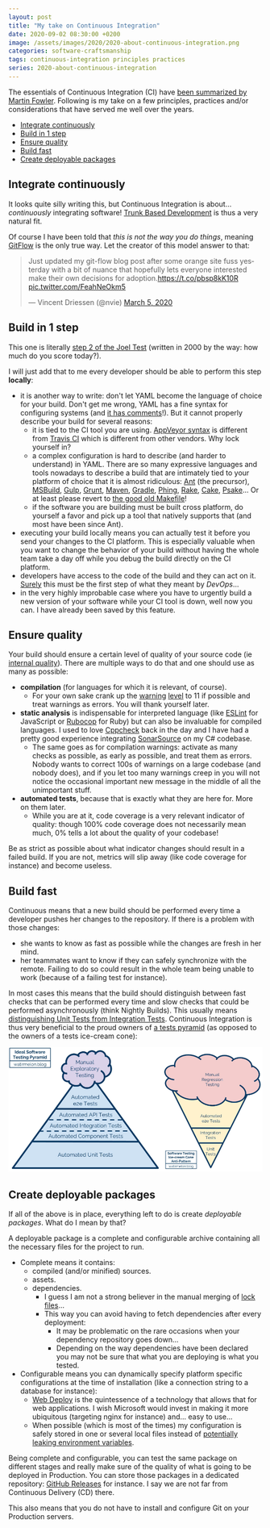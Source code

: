 ```yaml
---
layout: post
title: "My take on Continuous Integration"
date: 2020-09-02 08:30:00 +0200
image: /assets/images/2020/2020-about-continuous-integration.png
categories: software-craftsmanship
tags: continuous-integration principles practices
series: 2020-about-continuous-integration
---
```


The essentials of Continuous Integration (CI) have [been summarized by Martin Fowler](https://martinfowler.com/articles/continuousIntegration.html). Following is my take on a few principles, practices and/or considerations that have served me well over the years.

* [Integrate continuously](#integrate-continuously)
* [Build in 1 step](#build-in-1-step)
* [Ensure quality](#ensure-quality)
* [Build fast](#build-fast)
* [Create deployable packages](#create-deployable-packages)

## Integrate continuously
It looks quite silly writing this, but Continuous Integration is about... *continuously* integrating software! [Trunk Based Development](https://trunkbaseddevelopment.com/) is thus a very natural fit.

Of course I have been told that *this is not the way you do things*, meaning [GitFlow](https://nvie.com/posts/a-successful-git-branching-model/) is the only true way. Let the creator of this model answer to that:
<blockquote class="twitter-tweet" data-theme="light"><p lang="en" dir="ltr">Just updated my git-flow blog post after some orange site fuss yesterday with a bit of nuance that hopefully lets everyone interested make their own decisions for adoption.<a href="https://t.co/pbsp8kK10R">https://t.co/pbsp8kK10R</a> <a href="https://t.co/FeahNeOkm5">pic.twitter.com/FeahNeOkm5</a></p>&mdash; Vincent Driessen (@nvie) <a href="https://twitter.com/nvie/status/1235525767297003526?ref_src=twsrc%5Etfw">March 5, 2020</a></blockquote>

## Build in 1 step
This one is literally [step 2 of the Joel Test](https://www.joelonsoftware.com/2000/08/09/the-joel-test-12-steps-to-better-code/) (written in 2000 by the way: how much do you score today?).

I will just add that to me every developer should be able to perform this step **locally**:
* it is another way to write: don't let YAML become the language of choice for your build. Don't get me wrong, YAML has a fine syntax for configuring systems (and [it has comments](https://justin.kelly.org.au/comments-in-json/)!). But it cannot properly describe your build for several reasons:
  * it is tied to the CI tool you are using. [AppVeyor syntax](https://www.appveyor.com/docs/appveyor-yml/) is different from [Travis CI](https://docs.travis-ci.com/user/build-config-yaml) which is different from other vendors. Why lock yourself in?
  * a complex configuration is hard to describe (and harder to understand) in YAML. There are so many expressive languages and tools nowadays to describe a build that are intimately tied to your platform of choice that it is almost ridiculous: [Ant](https://ant.apache.org/) (the precursor), [MSBuild](https://docs.microsoft.com/en-us/visualstudio/msbuild/msbuild), [Gulp](https://gulpjs.com/), [Grunt](https://gruntjs.com/), [Maven](https://maven.apache.org/), [Gradle](https://gradle.org/), [Phing](https://www.phing.info/), [Rake](https://ruby.github.io/rake/), [Cake](https://cakebuild.net/), [Psake](https://psake.readthedocs.io/en/latest/)... Or at least please revert to [the good old Makefile](https://www.gnu.org/software/make/manual/make.html)!
  * if the software you are building must be built cross platform, do yourself a favor and pick up a tool that natively supports that (and most have been since Ant).
* executing your build locally means you can actually test it before you send your changes to the CI platform. This is especially valuable when you want to change the behavior of your build without having the whole team take a day off while you debug the build directly on the CI platform.
* developers have access to the code of the build and they can act on it. [Surely](https://www.youtube.com/watch?v=KM2K7sV-K74) this must be the first step of what they meant by *DevOps*...
* in the very highly improbable case where you have to urgently build a new version of your software while your CI tool is down, well now you can. I have already been saved by this feature.

## Ensure quality
Your build should ensure a certain level of quality of your source code (ie [internal quality](https://martinfowler.com/articles/is-quality-worth-cost.html)). There are multiple ways to do that and one should use as many as possible:
* **compilation** (for languages for which it is relevant, of course).
  * For your own sake crank up the [warning](https://gcc.gnu.org/onlinedocs/gcc/Warning-Options.html) [level](https://docs.microsoft.com/en-us/cpp/build/reference/compiler-option-warning-level) to 11 if possible and treat warnings as errors. You will thank yourself later.
* **static analysis** is indispensable for interpreted language (like [ESLint](https://eslint.org/) for JavaScript or [Rubocop](https://docs.rubocop.org/rubocop/index.html) for Ruby) but can also be invaluable for compiled languages. I used to love [Cppcheck](http://cppcheck.sourceforge.net/) back in the day and I have had a pretty good experience integrating [SonarSource](https://www.sonarsource.com/) on my C# codebase.
  * The same goes as for compilation warnings: activate as many checks as possible, as early as possible, and treat them as errors. Nobody wants to correct 100s of warnings on a large codebase (and nobody does), and if you let too many warnings creep in you will not notice the occasional important new message in the middle of all the unimportant stuff.
* **automated tests**, because that is exactly what they are here for. More on them later.
  * While you are at it, code coverage is a very relevant indicator of quality: though 100% code coverage does not necessarily mean much, 0% tells a lot about the quality of your codebase!

Be as strict as possible about what indicator changes should result in a failed build. If you are not, metrics will slip away (like code coverage for instance) and become useless.

## Build fast
Continuous means that a new build should be performed every time a developer pushes her changes to the repository. If there is a problem with those changes:
* she wants to know as fast as possible while the changes are fresh in her mind.
* her teammates want to know if they can safely synchronize with the remote. Failing to do so could result in the whole team being unable to work (because of a failing test for instance).

In most cases this means that the build should distinguish between fast checks that can be performed every time and slow checks that could be performed asynchronously (think Nightly Builds). This usually means [distinguishing Unit Tests from Integration Tests](https://martinfowler.com/articles/practical-test-pyramid.html). Continuous Integration is thus very beneficial to the proud owners of [a tests pyramid](https://watirmelon.blog/melon-of-knowledge/testing-pyramids/) (as opposed to the owners of a tests ice-cream cone):

[![Test Pyramid](/assets/images/2020/2020-09-02-test-pyramid.png)](https://watirmelon.blog/melon-of-knowledge/testing-pyramids/)

## Create deployable packages
If all of the above is in place, everything left to do is create *deployable packages*. What do I mean by that?

A deployable package is a complete and configurable archive containing all the necessary files for the project to run.
* Complete means it contains:
  * compiled (and/or minified) sources.
  * assets.
  * dependencies.
    * I guess I am not a strong believer in the manual merging of [lock](https://rubyinrails.com/2013/12/10/what-is-gemfile-lock/) [files](https://docs.npmjs.com/files/package-locks)...
    * This way you can avoid having to fetch dependencies after every deployment:
      * It may be problematic on the rare occasions when your dependency repository goes down...
      * Depending on the way dependencies have been declared you may not be sure that what you are deploying is what you tested.
* Configurable means you can dynamically specify platform specific configurations at the time of installation (like a connection string to a database for instance):
  * [Web Deploy](https://www.iis.net/downloads/microsoft/web-deploy) is the quintessence of a technology that allows that for web applications. I wish Microsoft would invest in making it more ubiquitous (targeting nginx for instance) and... easy to use...
  * When possible (which is most of the times) my configuration is safely stored in one or several local files instead of [potentially leaking environment variables](https://towardsdatascience.com/leaking-secrets-in-web-applications-46357831b8ed).

Being complete and configurable, you can test the same package on different stages and really make sure of the quality of what is going to be deployed in Production. You can store those packages in a dedicated repository: [GitHub Releases](https://docs.github.com/en/github/administering-a-repository/releasing-projects-on-github) for instance. I say we are not far from Continuous Delivery (CD) there.

This also means that you do not have to install and configure Git on your Production servers.

<script async src="https://platform.twitter.com/widgets.js" charset="utf-8"></script>
